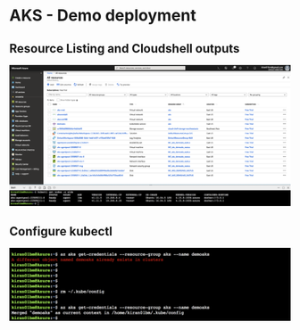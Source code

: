 # AKS - Demo deployment

## Resource Listing and Cloudshell outputs
![Alt text](demoaks.png?raw=true "")

## Configure kubectl
![Alt text](kubectl.png?raw=true "")
